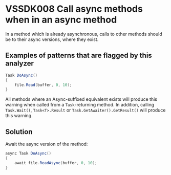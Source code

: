 # VSSDK008 Call async methods when in an async method

In a method which is already asynchronous, calls to other methods should
be to their async versions, where they exist.

## Examples of patterns that are flagged by this analyzer

```csharp
Task DoAsync()
{
    file.Read(buffer, 0, 10);
}
```

All methods where an Async-suffixed equivalent exists will produce this warning
when called from a `Task`-returning method.
In addition, calling `Task.Wait()`, `Task<T>.Result` or `Task.GetAwaiter().GetResult()`
will produce this warning.

## Solution

Await the async version of the method:

```csharp
async Task DoAsync()
{
    await file.ReadAsync(buffer, 0, 10);
}
```
